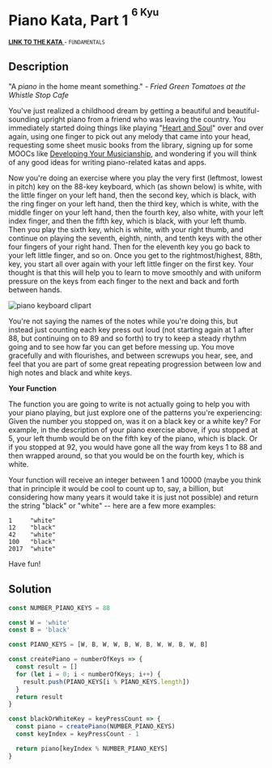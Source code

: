 <h1>Piano Kata, Part 1 <sup><sup>6 Kyu</sup></sup></h1>

<sup>
  <a href="https://www.codewars.com/kata/589273272fab865136000108">
    <strong>LINK TO THE KATA</strong>
  </a> - <code>FUNDAMENTALS</code>
</sup>

## Description

"A _piano_ in the home meant something." - _Fried Green Tomatoes at the Whistle Stop Cafe_

You've just realized a childhood dream by getting a beautiful and beautiful-sounding upright piano from a friend who was leaving the country. You immediately started doing things like playing "[Heart and Soul](<https://en.wikipedia.org/wiki/Heart_and_Soul_(Frank_Loesser_and_Hoagy_Carmichael_song)#Musical_format>)" over and over again, using one finger to pick out any melody that came into your head, requesting some sheet music books from the library, signing up for some MOOCs like [Developing Your Musicianship](https://www.coursera.org/learn/develop-your-musicianship), and wondering if you will think of any good ideas for writing piano-related katas and apps.

Now you're doing an exercise where you play the very first (leftmost, lowest in pitch) key on the 88-key keyboard, which (as shown below) is white, with the little finger on your left hand, then the second key, which is black, with the ring finger on your left hand, then the third key, which is white, with the middle finger on your left hand, then the fourth key, also white, with your left index finger, and then the fifth key, which is black, with your left thumb. Then you play the sixth key, which is white, with your right thumb, and continue on playing the seventh, eighth, ninth, and tenth keys with the other four fingers of your right hand. Then for the eleventh key you go back to your left little finger, and so on. Once you get to the rightmost/highest, 88th, key, you start all over again with your left little finger on the first key. Your thought is that this will help you to learn to move smoothly and with uniform pressure on the keys from each finger to the next and back and forth between hands.

![piano keyboard clipart](http://tachyonlabs.com/miscimages/piano-keyboard-clipart.jpg)

You're not saying the names of the notes while you're doing this, but instead just counting each key press out loud (not starting again at 1 after 88, but continuing on to 89 and so forth) to try to keep a steady rhythm going and to see how far you can get before messing up. You move gracefully and with flourishes, and between screwups you hear, see, and feel that you are part of some great repeating progression between low and high notes and black and white keys.

**Your Function**

The function you are going to write is not actually going to help you with your piano playing, but just explore one of the patterns you're experiencing: Given the number you stopped on, was it on a black key or a white key? For example, in the description of your piano exercise above, if you stopped at 5, your left thumb would be on the fifth key of the piano, which is black. Or if you stopped at 92, you would have gone all the way from keys 1 to 88 and then wrapped around, so that you would be on the fourth key, which is white.

Your function will receive an integer between 1 and 10000 (maybe you think that in principle it would be cool to count up to, say, a billion, but considering how many years it would take it is just not possible) and return the string "black" or "white" -- here are a few more examples:

```
1     "white"
12    "black"
42    "white"
100   "black"
2017  "white"
```

Have fun!

## Solution

```javascript
const NUMBER_PIANO_KEYS = 88

const W = 'white'
const B = 'black'

const PIANO_KEYS = [W, B, W, W, B, W, B, W, W, B, W, B]

const createPiano = numberOfKeys => {
  const result = []
  for (let i = 0; i < numberOfKeys; i++) {
    result.push(PIANO_KEYS[i % PIANO_KEYS.length])
  }
  return result
}

const blackOrWhiteKey = keyPressCount => {
  const piano = createPiano(NUMBER_PIANO_KEYS)
  const keyIndex = keyPressCount - 1

  return piano[keyIndex % NUMBER_PIANO_KEYS]
}
```

